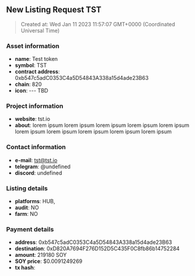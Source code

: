 
  ## New Listing Request TST
  > Created at: Wed Jan 11 2023 11:57:07 GMT+0000 (Coordinated Universal Time)

  ### Asset information
  - **name**: Test token
  - **symbol**: TST
  - **contract address**: 0xb547c5adC0353C4a5D54843A338a15d4ade23B63
  - **chain**: 820
  - **icon**: --- TBD
  
  ### Project information
  - **website**: tst.io
  - **about**: lorem ipsum lorem ipsum lorem ipsum lorem ipsum lorem ipsum lorem ipsum lorem ipsum lorem ipsum lorem ipsum lorem ipsum 
  
  ### Contact information
  - **e-mail**: tst@tst.io
  - **telegram**: @undefined
  - **discord**: undefined
  
  ### Listing details
  - **platforms**: HUB,  
  - **audit**: NO
  - **farm**: NO
  
  ### Payment details
  - **address**: 0xb547c5adC0353C4a5D54843A338a15d4ade23B63
  - **destination**: 0xD820A7694F276D152D5C435F0C8fb86b14752284
  - **amount**: 219180 SOY
  - **SOY price**: $0.0091249269
  - **tx hash**: [](https://explorer.callisto.network/tx/)  
  